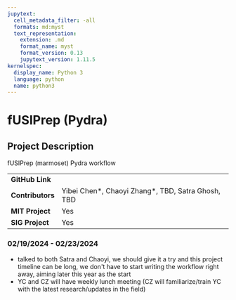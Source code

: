 ```yaml
---
jupytext:
  cell_metadata_filter: -all
  formats: md:myst
  text_representation:
    extension: .md
    format_name: myst
    format_version: 0.13
    jupytext_version: 1.11.5
kernelspec:
  display_name: Python 3
  language: python
  name: python3
---
```


# fUSIPrep (Pydra)

## Project Description
fUSIPrep (marmoset) Pydra workflow

| | |
| -------------- | ----------------------------- |
| **GitHub Link**  |  |
| **Contributors**| Yibei Chen*, Chaoyi Zhang*, TBD, Satra Ghosh, TBD |
| **MIT Project**  | Yes |
| **SIG Project**  | Yes |

### 02/19/2024 - 02/23/2024
- talked to both Satra and Chaoyi, we should give it a try and this project timeline can be long, we don't have to start writing the workflow right away, aiming later this year as the start
- YC and CZ will have weekly lunch meeting (CZ will familiarize/train YC with the latest research/updates in the field)